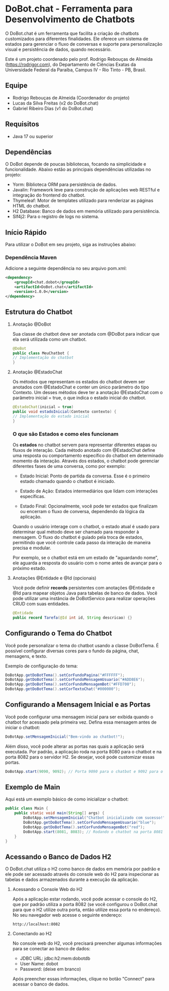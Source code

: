 # DoBot.chat - Ferramenta para Desenvolvimento de Chatbots
O DoBot.chat é um ferramenta que facilita a criação de chatbots customizados para diferentes finalidades. Ele oferece um sistema de estados para gerenciar o fluxo de conversas e suporte para personalização visual e persistência de dados, quando necessário.

Este é um projeto coordenado pelo prof. Rodrigo Rebouças de Almeida (https://rodrigor.com), do Departamento de Ciências Exatas da Universidade Federal da Paraíba, Campus IV - Rio Tinto - PB, Brasil.

## Equipe

- Rodrigo Rebouças de Almeida (Coordenador do projeto)
- Lucas da Silva Freitas (v2 do DoBot.chat)
- Gabriel Ribeiro Dias (v1 do DoBot.chat)

## Requisitos
- Java 17 ou superior

## Dependências
O DoBot depende de poucas bibliotecas, focando na simplicidade e funcionalidade. Abaixo estão as principais dependências utilizadas no projeto:

- Yorm: Biblioteca ORM para persistência de dados.
- Javalin: Framework leve para construção de aplicações web RESTful e integração do frontend do chatbot.
- Thymeleaf: Motor de templates utilizado para renderizar as páginas HTML do chatbot.
- H2 Database: Banco de dados em memória utilizado para persistência.
- Slf4j2: Para o registro de logs no sistema.

## Início Rápido
Para utilizar o DoBot em seu projeto, siga as instruções abaixo:

### Dependência Maven
Adicione a seguinte dependência no seu arquivo pom.xml:
```xml
<dependency>
    <groupId>chat.dobot</groupId>
    <artifactId>DoBot.chat</artifactId>
    <version>1.0.0</version>
</dependency>
```
## Estrutura do Chatbot
1. Anotação @DoBot

    Sua classe de chatbot deve ser anotada com @DoBot para indicar que ela será utilizada como um chatbot.
    ```java
    @DoBot
    public class MeuChatbot {
    // Implementação do chatbot
    }
    ```
2. Anotação @EstadoChat

    Os métodos que representam os estados do chatbot devem ser anotados com @EstadoChat e conter um único parâmetro do tipo Contexto. Um desses métodos deve ter a anotação @EstadoChat com o parâmetro inicial = true, o que indica o estado inicial do chatbot.
    ```java
    @EstadoChat(inicial = true)
    public void estadoInicial(Contexto contexto) {
    // Implementação do estado inicial
    }
    ```
    ### O que são Estados e como eles funcionam
    Os **estados** no chatbot servem para representar diferentes etapas ou fluxos de interação. Cada método anotado com @EstadoChat define uma resposta ou comportamento específico do chatbot em determinado momento da interação. Através dos estados, o chatbot pode gerenciar diferentes fases de uma conversa, como por exemplo:

   - Estado Inicial: Ponto de partida da conversa. Esse é o primeiro estado chamado quando o chatbot é iniciado.

   - Estado de Ação: Estados intermediários que lidam com interações específicas.

   - Estado Final: Opcionalmente, você pode ter estados que finalizam ou encerram o fluxo de conversa, dependendo da lógica da aplicação.

    Quando o usuário interage com o chatbot, o estado atual é usado para determinar qual método deve ser chamado para responder à mensagem. O fluxo do chatbot é guiado pela troca de estados, permitindo que você controle cada passo da interação de maneira precisa e modular.

    Por exemplo, se o chatbot está em um estado de "aguardando nome", ele aguarda a resposta do usuário com o nome antes de avançar para o próximo estado.


3. Anotações @Entidade e @Id (opcionais)

   Você pode definir **records** persistentes com anotações @Entidade e @Id para mapear objetos Java para tabelas de banco de dados. Você pode utilizar uma instância de DoBotServico para realizar operações CRUD com suas entidades.
    ```java
    @Entidade
    public record Tarefa(@Id int id, String descricao) {}
    ```
## Configurando o Tema do Chatbot
Você pode personalizar o tema do chatbot usando a classe DoBotTema. É possível configurar diversas cores para o fundo da página, chat, mensagens, e texto.

Exemplo de configuração do tema:
```java
DoBotApp.getDoBotTema().setCorFundoPagina("#FFFFFF");
DoBotApp.getDoBotTema().setCorFundoMensagemUsuario("#ADD8E6");
DoBotApp.getDoBotTema().setCorFundoMensagemBot("#FFD700");
DoBotApp.getDoBotTema().setCorTextoChat("#000000");
```
## Configurando a Mensagem Inicial e as Portas
Você pode configurar uma mensagem inicial para ser exibida quando o chatbot for acessado pela primeira vez. Defina essa mensagem antes de iniciar o chatbot:
```java
DoBotApp.setMensagemInicial("Bem-vindo ao chatbot!");
```
Além disso, você pode alterar as portas nas quais a aplicação será executada. Por padrão, a aplicação roda na porta 8080 para o chatbot e na porta 8082 para o servidor H2. Se desejar, você pode customizar essas portas.
```java
DoBotApp.start(9090, 9092); // Porta 9090 para o chatbot e 9092 para o H2
```
## Exemplo de Main
Aqui está um exemplo básico de como inicializar o chatbot:
```java
public class Main {
    public static void main(String[] args) {
        DoBotApp.setMensagemInicial("Chatbot inicializado com sucesso!");
        DoBotApp.getDoBotTema().setCorFundoMensagemUsuario("blue");
        DoBotApp.getDoBotTema().setCorFundoMensagemBot("red");
        DoBotApp.start(8081, 8083); // Rodando o chatbot na porta 8081 e o H2 na 8083
    }
}
```
## Acessando o Banco de Dados H2
O DoBot.chat utiliza o H2 como banco de dados em memória por padrão e ele pode ser acessado através do console web do H2 para inspecionar as tabelas e dados armazenados durante a execução da aplicação.
1. Acessando o Console Web do H2

   Após a aplicação estar rodando, você pode acessar o console do H2, que por padrão utiliza a porta 8082 (se você configurou o DoBot.chat para que o H2 utilize outra porta, então utilize essa porta no endereço). No seu navegador web acesse o seguinte endereço:
    ```
    http://localhost:8082
    ```
2. Conectando ao H2

   No console web do H2, você precisará preencher algumas informações para se conectar ao banco de dados:

   * JDBC URL: jdbc:h2:mem:dobotdb
   * User Name: dobot
   * Password: (deixe em branco)
   
    Após preencher essas informações, clique no botão "Connect" para acessar o banco de dados.